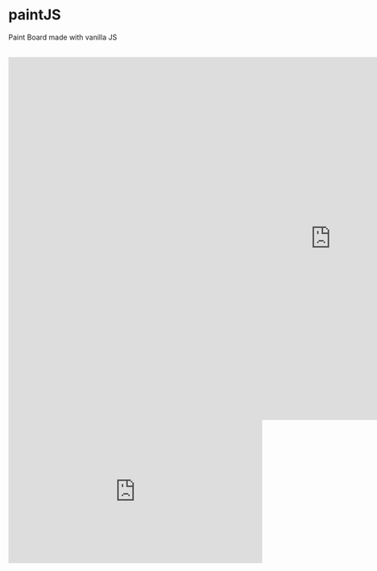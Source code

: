 # paintJS
Paint Board made with vanilla JS
<br><br>



<div style="position: relative; height: 0px; padding-bottom: 56.25%; text-align: left;">
<!--사용예)-->
<!--아래의 태그를 제일 밑에있는 태그처럼 수정-->
<iframe width="1280" height="720" src="https://www.youtube.com/embed/Y_IpTWEy9vo" frameborder="0" allow="accelerometer; autoplay; encrypted-media; gyroscope; picture-in-picture" allowfullscreen></iframe>

<iframe style="position: absolute; width:100%; height:100%;" width="1280" height="720" src="https://www.youtube.com/embed/Y_IpTWEy9vo" frameborder="0" allow="accelerometer; autoplay; encrypted-media; gyroscope; picture-in-picture" allowfullscreen=""></iframe>
</div>
